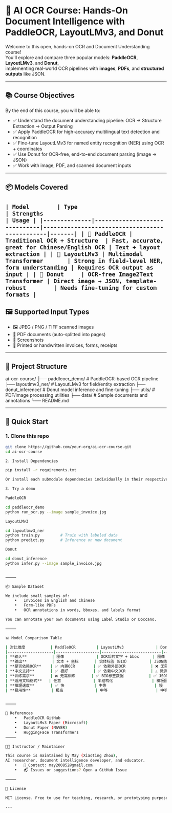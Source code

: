 # 🧠 AI OCR Course: Hands-On Document Intelligence with PaddleOCR, LayoutLMv3, and Donut

Welcome to this open, hands-on OCR and Document Understanding course!  
You'll explore and compare three popular models: **PaddleOCR**, **LayoutLMv3**, and **Donut**,  
implementing real-world OCR pipelines with **images**, **PDFs**, and **structured outputs** like JSON.

---

## 📚 Course Objectives

By the end of this course, you will be able to:

- ✅ Understand the document understanding pipeline: OCR → Structure Extraction → Output Parsing
- ✅ Apply PaddleOCR for high-accuracy multilingual text detection and recognition
- ✅ Fine-tune LayoutLMv3 for named entity recognition (NER) using OCR + coordinates
- ✅ Use Donut for OCR-free, end-to-end document parsing (image → JSON)
- ✅ Work with image, PDF, and scanned document inputs

---

## 📦 Models Covered
``
| Model        | Type                         | Strengths                                     | Usage |
|--------------|------------------------------|-----------------------------------------------|-------|
| 🥇 PaddleOCR | Traditional OCR + Structure  | Fast, accurate, great for Chinese/English OCR | Text + layout extraction |
| 🥈 LayoutLMv3 | Multimodal Transformer       | Strong in field-level NER, form understanding | Requires OCR output as input |
| 🥉 Donut     | OCR-free Image2Text Transformer | Direct image → JSON, template-robust        | Needs fine-tuning for custom formats |
``
---

## 🖼️ Supported Input Types

- 🖼️ JPEG / PNG / TIFF scanned images
- 📄 PDF documents (auto-splitted into pages)
- 📸 Screenshots
- 🧾 Printed or handwritten invoices, forms, receipts

---

## 📂 Project Structure

ai-ocr-course/
├── paddleocr_demo/          # PaddleOCR-based OCR pipeline
├── layoutlmv3_ner/          # LayoutLMv3 for field/entity extraction
├── donut_inference/         # Donut model inference and fine-tuning
├── utils/                   # PDF/image processing utilities
├── data/                    # Sample documents and annotations
└── README.md

---

## 🚀 Quick Start

### 1. Clone this repo

```bash
git clone https://github.com/your-org/ai-ocr-course.git
cd ai-ocr-course

2. Install Dependencies

pip install -r requirements.txt

Or install each submodule dependencies individually in their respective folders.

3. Try a demo

PaddleOCR

cd paddleocr_demo
python run_ocr.py --image sample_invoice.jpg

LayoutLMv3

cd layoutlmv3_ner
python train.py         # Train with labeled data
python predict.py       # Inference on new document

Donut

cd donut_inference
python infer.py --image sample_invoice.jpg


⸻

📦 Sample Dataset

We include small samples of:
	•	Invoices in English and Chinese
	•	Form-like PDFs
	•	OCR annotations in words, bboxes, and labels format

You can annotate your own documents using Label Studio or Doccano.

⸻

📊 Model Comparison Table

| 对比维度           | PaddleOCR         | LayoutLMv3              | Donut                  |
|--------------------|-------------------|--------------------------|------------------------|
| **输入**           | 图像              | OCR后的文字 + bbox      | 图像                   |
| **输出**           | 文本 + 坐标       | 实体标签（BIO）         | JSON结构               |
| **是否依赖OCR**    | ✅ 内置OCR        | ✅ 依赖外部OCR           | ❌ 无需OCR             |
| **中文支持**       | ✅ 极好           | ✅ 依赖中文OCR           | ⚠️ 微调后可用         |
| **训练需求**       | ❌ 无需训练       | ✅ BIO标签数据           | ✅ JSON标签数据        |
| **适用文档格式**   | 任意              | 半结构化                 | 模板固定文档           |
| **推理速度**       | ✅ 快             | 中等                     | 慢                     |
| **易用性**         | 极高              | 中等                     | 中等偏高               |


⸻

📖 References
	•	PaddleOCR GitHub
	•	LayoutLMv3 Paper (Microsoft)
	•	Donut Paper (NAVER)
	•	HuggingFace Transformers
⸻

👩‍🏫 Instructor / Maintainer

This course is maintained by May (Xiaoting Zhou),
AI researcher, document intelligence developer, and educator.
	•	💌 Contact: may200852@gmail.com
	•	📬 Issues or suggestions? Open a GitHub Issue

⸻

🔖 License

MIT License. Free to use for teaching, research, or prototyping purposes.

---
